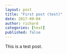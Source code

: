 ```yaml
---
layout: post
title: "First post (test)"
date: 2017-09-04
author: richard
categories: [test]
published: false
---
```


This is a test post.
